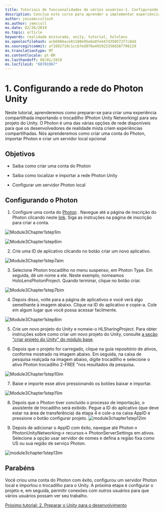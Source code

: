 ```yaml
---
title: Tutoriais de funcionalidades de vários usuários-1. Configurando a rede do Photon Unity
description: Conclua este curso para aprender a implementar experiências compartilhadas de vários usuários em um aplicativo do HoloLens 2.
author: jessemcculloch
ms.author: jemccull
ms.date: 02/26/2019
ms.topic: article
keywords: realidade misturada, unity, tutorial, hololens
ms.openlocfilehash: acb6966ace81180e95e6a0fe447d350572f7c0dd
ms.sourcegitcommit: af1602710c1ccb7ed870a491923350d387706129
ms.translationtype: MT
ms.contentlocale: pt-BR
ms.lasthandoff: 08/01/2019
ms.locfileid: "68701967"
---
```

#  <a name="1-setting-up-photon-unity-networking"></a>1. Configurando a rede do Photon Unity

Neste tutorial, aprenderemos como preparar-se para criar uma experiência compartilhada importando o trocadilho (Photon Unity Networking) para seu projeto do Unity. O Photon é uma das várias opções de rede disponíveis para que os desenvolvedores de realidade mista criem experiências compartilhadas. Nós aprenderemos como criar uma conta do Photon, importar Photon e criar um servidor local opcional

## <a name="objectives"></a>Objetivos

* Saiba como criar uma conta do Photon

* Saiba como localizar e importar a rede Photon Unity

* Configurar um servidor Photon local

  

## <a name="setting-up-photon"></a>Configurando o Photon

1. Configure uma conta do [Photon](https://dashboard.photonengine.com/en-US/Account/SignUp) . Navegue até a página de inscrição do Photon clicando neste [link](https://dashboard.photonengine.com/en-US/Account/SignUp). Siga as instruções na página de inscrição para criar a conta. 
   

![Module3Chapter1step1im](images/module3chapter1step1im.PNG)

![Module3Chapter1step6im](images/module3chapter1step6im.PNG)

2. Crie uma ID de aplicativo clicando no botão criar um novo aplicativo.

![Module3Chapter1step7aim](images/module3chapter1step7aim.PNG)

3. Selecione Photon trocadilho no menu suspenso, em Photon Type. Em seguida, dê um nome a ele. Neste exemplo, nomeamos HoloLensPhotonProject. Quando terminar, clique no botão criar.

![Module3Chapter1step7bim](images/module3chapter1step7bim.PNG)

4. Depois disso, volte para a página de aplicativos e você verá algo semelhante à imagem abaixo. Clique na ID do aplicativo e copie-a. Cole em algum lugar que você possa acessar facilmente.  

![Module3Chapter1step8im](images/module3chapter1step8im.PNG)

5. Crie um novo projeto do Unity e nomeie-o HLSharingProject. Para obter instruções sobre como criar um novo projeto do Unity, consulte [a seção "criar projeto do Unity" do módulo base](https://docs.microsoft.com/en-us/windows/mixed-reality/mrlearning-base-ch1#create-new-unity-project). 

6. Depois que o projeto for carregado, clique na guia repositório de ativos, conforme mostrado na imagem abaixo. Em seguida, na caixa de pesquisa realçada na imagem abaixo, digite trocadilho e selecione o ativo Photon trocadilho 2-FREE "nos resultados da pesquisa. 

![Module3Chapter1step10im](images/module3chapter1step10im.PNG)

7. Baixe e importe esse ativo pressionando os botões baixar e importar.

![Module3Chapter1step11im](images/module3chapter1step11im.PNG)

8. Depois que o Photon tiver concluído o processo de importação, o assistente de trocadilho será exibido. Pegue a ID do aplicativo (que deve estar na área de transferência) da etapa 4 e cole-a na caixa AppID e pressione o botão configurar projeto. 
![module3chapter1step12im](images/module3chapter1step12im.PNG)

9. Depois de adicionar o AppID com êxito, navegue até Photon-> PhotonUnityNetworking-> recursos-> PhotonServerSettings em ativos. Selecione a opção usar servidor de nomes e defina a região fixa como US ou sua região de serviço Photon.

![module3chapter1step13im](images/module3chapter1step13im.PNG)

## <a name="congratulations"></a>Parabéns

Você criou uma conta do Photon com êxito, configurou um servidor Photon local e importou o trocadilho para o Unity. A próxima etapa é configurar o projeto e, em seguida, permitir conexões com outros usuários para que vários usuários possam ver seu trabalho. 

[Próximo tutorial: 2. Preparar o Unity para o desenvolvimento](mrlearning-sharing(photon)-ch2.md)

